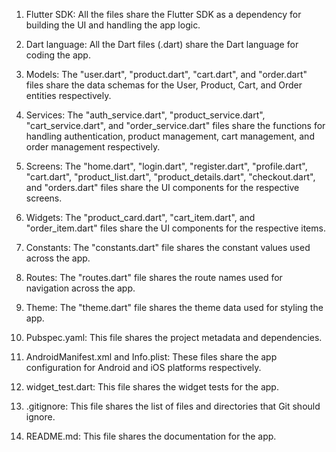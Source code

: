 1. Flutter SDK: All the files share the Flutter SDK as a dependency for building the UI and handling the app logic.

2. Dart language: All the Dart files (.dart) share the Dart language for coding the app.

3. Models: The "user.dart", "product.dart", "cart.dart", and "order.dart" files share the data schemas for the User, Product, Cart, and Order entities respectively.

4. Services: The "auth_service.dart", "product_service.dart", "cart_service.dart", and "order_service.dart" files share the functions for handling authentication, product management, cart management, and order management respectively.

5. Screens: The "home.dart", "login.dart", "register.dart", "profile.dart", "cart.dart", "product_list.dart", "product_details.dart", "checkout.dart", and "orders.dart" files share the UI components for the respective screens.

6. Widgets: The "product_card.dart", "cart_item.dart", and "order_item.dart" files share the UI components for the respective items.

7. Constants: The "constants.dart" file shares the constant values used across the app.

8. Routes: The "routes.dart" file shares the route names used for navigation across the app.

9. Theme: The "theme.dart" file shares the theme data used for styling the app.

10. Pubspec.yaml: This file shares the project metadata and dependencies.

11. AndroidManifest.xml and Info.plist: These files share the app configuration for Android and iOS platforms respectively.

12. widget_test.dart: This file shares the widget tests for the app.

13. .gitignore: This file shares the list of files and directories that Git should ignore.

14. README.md: This file shares the documentation for the app.